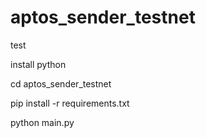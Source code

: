 # aptos_sender_testnet
test


install python

cd aptos_sender_testnet

pip install -r requirements.txt

python main.py
